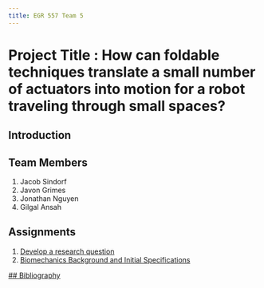```yaml
---
title: EGR 557 Team 5
---
```


# Project Title : How can foldable techniques translate a small number of actuators into motion for a robot traveling through small spaces?

## Introduction

## Team Members

1. Jacob Sindorf
1. Javon Grimes
1. Jonathan Nguyen
1. Gilgal Ansah

## Assignments

1. [Develop a research question](/Assignment_1)
1. [Biomechanics Background and Initial Specifications](/Assignment_2)


[## Bibliography](/bibliography)
